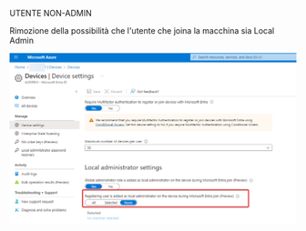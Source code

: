 UTENTE NON-ADMIN

Rimozione della possibilità che l'utente che joina la macchina sia Local Admin

![utente non admin](/assets/2024-07-01/immagine1.png)